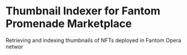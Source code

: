 # Thumbnail Indexer for Fantom Promenade Marketplace

Retrieving and indexing thumbnails of NFTs deployed in Fantom Opera networ
